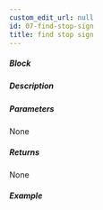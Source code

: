 ```yaml
---
custom_edit_url: null
id: 07-find-stop-sign
title: find stop sign
---
```


##### Block

<!-- image -->

##### Description

<!-- description -->

##### Parameters

None <!-- image -->

##### Returns

None

##### Example

<!-- image -->
